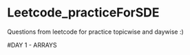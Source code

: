 # Leetcode_practiceForSDE
Questions from leetcode for practice topicwise and daywise :)

#DAY 1 - ARRAYS
